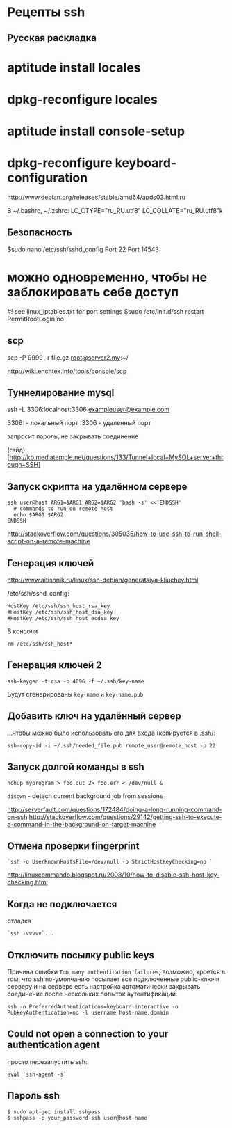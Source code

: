 Рецепты ssh
===========

Русская раскладка
-----------------
# aptitude install locales
# dpkg-reconfigure locales

# aptitude install console-setup
# dpkg-reconfigure keyboard-configuration 
http://www.debian.org/releases/stable/amd64/apds03.html.ru

В ~/.bashrc, ~/.zshrc:
LC_CTYPE="ru_RU.utf8"
LC_COLLATE="ru_RU.utf8"k

Безопасность
------------
$sudo nano /etc/ssh/sshd_config
Port 22
Port 14543
# можно одновременно, чтобы не заблокировать себе доступ
#! see linux_iptables.txt for port settings
$sudo /etc/init.d/ssh restart
PermitRootLogin no

scp
---
scp -P 9999 -r file.gz root@server2.my:~/

http://wiki.enchtex.info/tools/console/scp

Туннелирование mysql
--------------------

ssh -L 3306:localhost:3306 exampleuser@example.com

3306: - локальный порт
:3306 - удаленный порт

запросит пароль, не закрывать соединение

(гайд)[http://kb.mediatemple.net/questions/133/Tunnel+local+MySQL+server+through+SSH]

Запуск скрипта на удалённом сервере
-----------------------------------

	ssh user@host ARG1=$ARG1 ARG2=$ARG2 'bash -s' <<'ENDSSH'
	  # commands to run on remote host
	  echo $ARG1 $ARG2
	ENDSSH

http://stackoverflow.com/questions/305035/how-to-use-ssh-to-run-shell-script-on-a-remote-machine

Генерация ключей
----------------

http://www.aitishnik.ru/linux/ssh-debian/generatsiya-kliuchey.html

/etc/ssh/sshd_config:

	HostKey /etc/ssh/ssh_host_rsa_key
	#HostKey /etc/ssh/ssh_host_dsa_key
	#HostKey /etc/ssh/ssh_host_ecdsa_key

В консоли

	rm /etc/ssh/ssh_host*

Генерация ключей 2
------------------

	ssh-keygen -t rsa -b 4096 -f ~/.ssh/key-name

Будут сгенерированы `key-name` и `key-name.pub`

Добавить ключ на удалённый сервер
---------------------------------

...чтобы можно было использовать его для входа (копируется в .ssh/:

	ssh-copy-id -i ~/.ssh/needed_file.pub remote_user@remote_host -p 22


Запуск долгой команды в ssh
---------------------------

	nohup myprogram > foo.out 2> foo.err < /dev/null &

`disown` - detach current background job from sessions

http://serverfault.com/questions/172484/doing-a-long-running-command-on-ssh
http://stackoverflow.com/questions/29142/getting-ssh-to-execute-a-command-in-the-background-on-target-machine

Отмена проверки fingerprint
---------------------------

	`ssh -o UserKnownHostsFile=/dev/null -o StrictHostKeyChecking=no `

http://linuxcommando.blogspot.ru/2008/10/how-to-disable-ssh-host-key-checking.html

Когда не подключается
---------------------

отладка

	`ssh -vvvvv`...

Отключить посылку public keys
-----------------------------

Причина ошибки `Too many authentication failures`, возможно, кроется в том, что ssh по-умолчанию посылает все подключенные public-ключи серверу и на сервере есть настройка автоматически закрывать соединение после нескольких попыток аутентификации.

	ssh -o PreferredAuthentications=keyboard-interactive -o PubkeyAuthentication=no -l username host-name.domain

Could not open a connection to your authentication agent
--------------------------------------------------------

просто перезапустить ssh: 

    eval `ssh-agent -s`

Пароль ssh
----------

	$ sudo apt-get install sshpass
	$ sshpass -p your_password ssh user@host-name